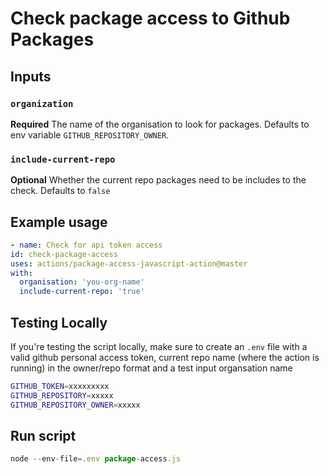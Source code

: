 # Check package access to Github Packages

## Inputs

### `organization`

**Required** The name of the organisation to look for packages. Defaults to env variable `GITHUB_REPOSITORY_OWNER`.

### `include-current-repo`

**Optional** Whether the current repo packages need to be includes to the check. Defaults to ```false```

## Example usage

```yaml
- name: Check for api token access
id: check-package-access
uses: actions/package-access-javascript-action@master
with:
  organisation: 'you-org-name'
  include-current-repo: 'true'
```

## Testing Locally

If you're testing the script locally, make sure to create an ```.env``` file with a valid github personal access token, current repo name (where the action is running) in the owner/repo format  and a test input organsation name

```sh
GITHUB_TOKEN=xxxxxxxxx
GITHUB_REPOSITORY=xxxxx
GITHUB_REPOSITORY_OWNER=xxxxx
```

## Run script

```js
node --env-file=.env package-access.js
```
